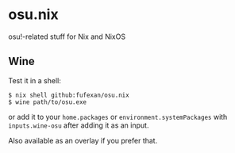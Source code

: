 # osu.nix

osu!-related stuff for Nix and NixOS

## Wine

Test it in a shell:
```
$ nix shell github:fufexan/osu.nix
$ wine path/to/osu.exe
```
or add it to your `home.packages` or `environment.systemPackages` with
`inputs.wine-osu` after adding it as an input.

Also available as an overlay if you prefer that.
